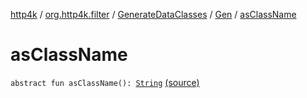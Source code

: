 [http4k](../../../index.md) / [org.http4k.filter](../../index.md) / [GenerateDataClasses](../index.md) / [Gen](index.md) / [asClassName](./as-class-name.md)

# asClassName

`abstract fun asClassName(): `[`String`](https://kotlinlang.org/api/latest/jvm/stdlib/kotlin/-string/index.html) [(source)](https://github.com/http4k/http4k/blob/master/http4k-core/src/main/kotlin/org/http4k/filter/GenerateDataClasses.kt#L38)